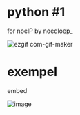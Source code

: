 # python #1
for noelP by noedloep_

![ezgif com-gif-maker](https://user-images.githubusercontent.com/80974924/116074609-48198480-a692-11eb-80cb-c6cb9139e763.gif)



# exempel
embed

![image](https://user-images.githubusercontent.com/80974924/116073108-4353d100-a690-11eb-800e-0943cd4bf5de.png)
